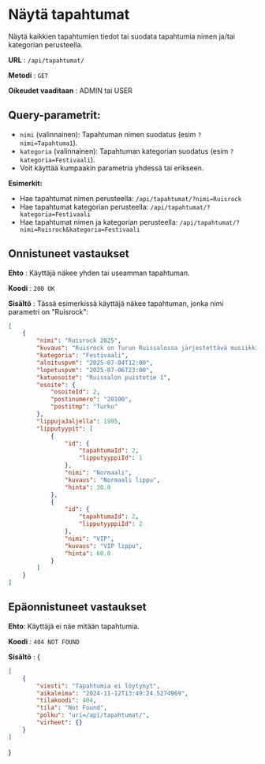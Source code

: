 # Näytä tapahtumat

Näytä kaikkien tapahtumien tiedot tai suodata tapahtumia nimen ja/tai kategorian perusteella.

**URL** : `/api/tapahtumat/`

**Metodi** : `GET`

**Oikeudet vaaditaan** : ADMIN tai USER

## Query-parametrit:
* `nimi` (valinnainen): Tapahtuman nimen suodatus (esim `?nimi=Tapahtuma1`).
* `kategoria` (valinnainen): Tapahtuman kategorian suodatus (esim `?kategoria=Festivaali`).
* Voit käyttää kumpaakin parametria yhdessä tai erikseen.

**Esimerkit:**
* Hae tapahtumat nimen perusteella: `/api/tapahtumat/?nimi=Ruisrock`
* Hae tapahtumat kategorian perusteella: `/api/tapahtumat/?kategoria=Festivaali`
* Hae tapahtumat nimen ja kategorian perusteella: `/api/tapahtumat/?nimi=Ruisrock&kategoria=Festivaali`

## Onnistuneet vastaukset

**Ehto** : Käyttäjä näkee yhden tai useamman tapahtuman.

**Koodi** : `200 OK`

**Sisältö** : Tässä esimerkissä käyttäjä näkee tapahtuman, jonka nimi parametri on "Ruisrock":

```json
[
    {
        "nimi": "Ruisrock 2025",
        "kuvaus": "Ruisrock on Turun Ruissalossa järjestettävä musiikkifestivaali.",
        "kategoria": "Festivaali",
        "aloituspvm": "2025-07-04T12:00",
        "lopetuspvm": "2025-07-06T23:00",
        "katuosoite": "Ruissalon puistotie 1",
        "osoite": {
            "osoiteId": 2,
            "postinumero": "20100",
            "postitmp": "Turku"
        },
        "lippujaJaljella": 1995,
        "lipputyypit": [
            {
                "id": {
                    "tapahtumaId": 2,
                    "lipputyyppiId": 1
                },
                "nimi": "Normaali",
                "kuvaus": "Normaali lippu",
                "hinta": 30.0
            },
            {
                "id": {
                    "tapahtumaId": 2,
                    "lipputyyppiId": 2
                },
                "nimi": "VIP",
                "kuvaus": "VIP lippu",
                "hinta": 60.0
            }
        ]
    }
]
```

## Epäonnistuneet vastaukset

**Ehto**: Käyttäjä ei näe mitään tapahtumia.

**Koodi** : `404 NOT FOUND`

**Sisältö** : {

```json
[
    {
        "viesti": "Tapahtumia ei löytynyt",
        "aikaleima": "2024-11-12T13:49:24.5274969",
        "tilakoodi": 404,
        "tila": "Not Found",
        "polku": "uri=/api/tapahtumat/",
        "virheet": {}
    }
]
```
}

